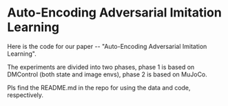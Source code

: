 # Auto-Encoding Adversarial Imitation Learning

Here is the code for our paper -- "Auto-Encoding Adversarial Imitation Learning".

The experiments are divided into two phases, phase 1 is based on DMControl (both state and image envs), phase 2 is based on MuJoCo. 

Pls find the README.md in the repo for using the data and code, respectively. 
